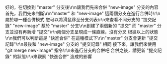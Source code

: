 好的，在切換到 "master" 分支後\r\n讓我們先來合併 "new-image" 分支的內容
首先，我們先來判斷\r\n"master" 和 "new-image" 這兩個分支在進行合併時\r\n屬於哪一種合併模式
您可以將滑鼠移至分支列表\r\n來查看不同分支的 "提交記錄"
"new-image" 基於 "master" 分支\r\n創建了兩個新的 "提交"
而 "master" 分支並沒有再新增 "提交"\r\n兩個分支呈現成一條直線，沒有分叉
根據以上的狀態\r\n我們可以判斷這是 "快進合併"
在這種模式下\r\n"master" 分支會更新 "提交記錄"\r\n最後和 "new-image" 分支的 "提交記錄" 相同 
接下來，讓我們來使用 "git merge new-image" 指令\r\n來進行分支的合併吧
合併之後，請更新 "提交記錄" 的狀態\r\n來觀察 "快進合併" 造成的影響